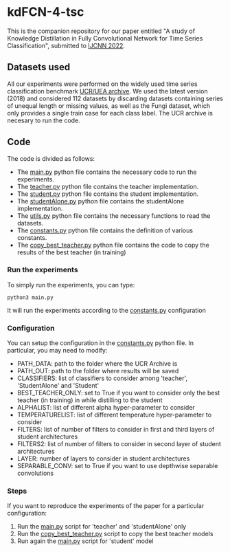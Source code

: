 # kdFCN-4-tsc

This is the companion repository for our paper entitled "A study of Knowledge Distillation in Fully Convolutional Network for Time Series Classification", submitted to [IJCNN 2022](https://wcci2022.org). 

## Datasets used

All our experiments were performed on the widely used time series classification benchmark [UCR/UEA archive](http://timeseriesclassification.com/index.php). 
We used the latest version (2018) and considered 112 datasets by discarding datasets containing series of unequal length or missing values, as well as the Fungi dataset, which only provides a single train case for each class label. The UCR archive is necesary to run the code.

## Code

The code is divided as follows:

* The [main.py](main.py) python file contains the necessary code to run the experiments.
* The [teacher.py](teacher.py) python file contains the teacher implementation.
* The [student.py](student.py) python file contains the student implementation.
* The [studentAlone.py](studentAlone.py) python file contains the studentAlone implementation.
* The [utils.py](utils/utils.py) python file contains the necessary functions to read the datasets.
* The [constants.py](utils/constants.py) python file contains the definition of various constants.
* The [copy_best_teacher.py](copy_best_teacher.py) python file contains the code to copy the results of the best teacher (in training)

### Run the experiments

To simply run the experiments, you can type:

``python3 main.py``

It will run the experiments according to the [constants.py](utils/constants.py) configuration

### Configuration

You can setup the configuration in the [constants.py](utils/constants.py) python file.
In particular, you may need to modify:
* PATH_DATA: path to the folder where the UCR Archive is
* PATH_OUT: path to the folder where results will be saved
* CLASSIFIERS: list of classifiers to consider among 'teacher', 'StudentAlone' and 'Student'
* BEST_TEACHER_ONLY: set to True if you want to consider only the best teacher (in training) in while distilling to the student
* ALPHALIST: list of different alpha hyper-parameter to consider
* TEMPERATURELIST: list of different temperature hyper-parameter to consider
* FILTERS: list of number of filters to consider in first and third layers of student architectures
* FILTERS2: list of number of filters to consider in second layer of student architectures
* LAYER: number of layers to consider in student architectures
* SEPARABLE_CONV: set to True if you want to use depthwise separable convolutions

### Steps
If you want to reproduce the experiments of the paper for a particular configuration:
1. Run the [main.py](main.py) script for 'teacher' and 'studentAlone' only
2. Run the [copy_best_teacher.py](copy_best_teacher.py) script to copy the best teacher models
3. Run again the [main.py](main.py) script for 'student' model
